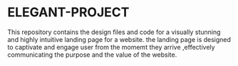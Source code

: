 # ELEGANT-PROJECT
This repository contains the design files and code for a visually stunning and highly intuitive landing page for a website. the landing page is designed to captivate and engage user from the momemt they arrive ,effectively communicating the purpose and the value of the website.
